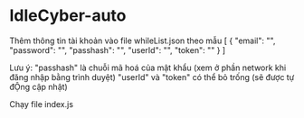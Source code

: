 # IdleCyber-auto
Thêm thông tin tài khoản vào file whileList.json theo mẫu
[
    {
        "email": "",
        "password": "", 
        "passhash": "",
        "userId": "",
        "token": ""
    }
]

Lưu ý:  "passhash" là chuỗi mã hoá của mật khẩu (xem ở phần network khi đăng nhập bằng trình duyệt)
        "userId" và "token" có thể bỏ trống (sẽ được tự đỘng cập nhật)

Chạy file index.js
